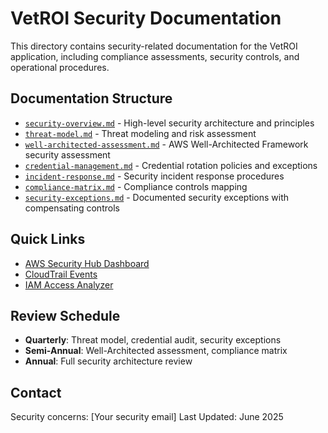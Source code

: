 # VetROI Security Documentation

This directory contains security-related documentation for the VetROI application, including compliance assessments, security controls, and operational procedures.

## Documentation Structure

- [`security-overview.md`](./security-overview.md) - High-level security architecture and principles
- [`threat-model.md`](./threat-model.md) - Threat modeling and risk assessment
- [`well-architected-assessment.md`](./well-architected-assessment.md) - AWS Well-Architected Framework security assessment
- [`credential-management.md`](./credential-management.md) - Credential rotation policies and exceptions
- [`incident-response.md`](./incident-response.md) - Security incident response procedures
- [`compliance-matrix.md`](./compliance-matrix.md) - Compliance controls mapping
- [`security-exceptions.md`](./security-exceptions.md) - Documented security exceptions with compensating controls

## Quick Links

- [AWS Security Hub Dashboard](https://console.aws.amazon.com/securityhub/home?region=us-east-2)
- [CloudTrail Events](https://console.aws.amazon.com/cloudtrail/home?region=us-east-2)
- [IAM Access Analyzer](https://console.aws.amazon.com/access-analyzer/home?region=us-east-2)

## Review Schedule

- **Quarterly**: Threat model, credential audit, security exceptions
- **Semi-Annual**: Well-Architected assessment, compliance matrix
- **Annual**: Full security architecture review

## Contact

Security concerns: [Your security email]
Last Updated: June 2025